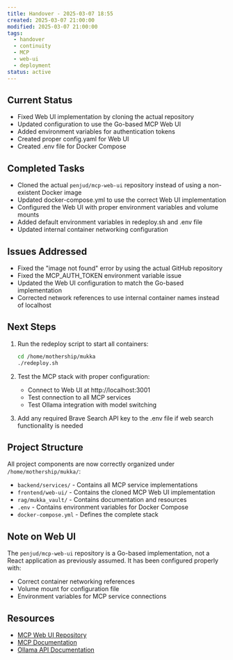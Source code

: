 ```yaml
---
title: Handover - 2025-03-07 18:55
created: 2025-03-07 21:00:00
modified: 2025-03-07 21:00:00
tags:
  - handover
  - continuity
  - MCP
  - web-ui
  - deployment
status: active
---
```


## Current Status
- Fixed Web UI implementation by cloning the actual repository
- Updated configuration to use the Go-based MCP Web UI 
- Added environment variables for authentication tokens
- Created proper config.yaml for Web UI
- Created .env file for Docker Compose

## Completed Tasks
- Cloned the actual `penjud/mcp-web-ui` repository instead of using a non-existent Docker image
- Updated docker-compose.yml to use the correct Web UI implementation
- Configured the Web UI with proper environment variables and volume mounts
- Added default environment variables in redeploy.sh and .env file
- Updated internal container networking configuration

## Issues Addressed
- Fixed the "image not found" error by using the actual GitHub repository
- Fixed the MCP_AUTH_TOKEN environment variable issue 
- Updated the Web UI configuration to match the Go-based implementation
- Corrected network references to use internal container names instead of localhost

## Next Steps
1. Run the redeploy script to start all containers:
   ```bash
   cd /home/mothership/mukka
   ./redeploy.sh
   ```

2. Test the MCP stack with proper configuration:
   - Connect to Web UI at http://localhost:3001
   - Test connection to all MCP services
   - Test Ollama integration with model switching

3. Add any required Brave Search API key to the .env file if web search functionality is needed

## Project Structure
All project components are now correctly organized under `/home/mothership/mukka/`:
- `backend/services/` - Contains all MCP service implementations
- `frontend/web-ui/` - Contains the cloned MCP Web UI implementation
- `rag/mukka_vault/` - Contains documentation and resources
- `.env` - Contains environment variables for Docker Compose
- `docker-compose.yml` - Defines the complete stack

## Note on Web UI
The `penjud/mcp-web-ui` repository is a Go-based implementation, not a React application as previously assumed. It has been configured properly with:
- Correct container networking references
- Volume mount for configuration file
- Environment variables for MCP service connections

## Resources
- [MCP Web UI Repository](https://github.com/penjud/mcp-web-ui)
- [MCP Documentation](https://github.com/penjud/mcp_docs)
- [Ollama API Documentation](https://github.com/ollama/ollama/blob/main/docs/api.md)
